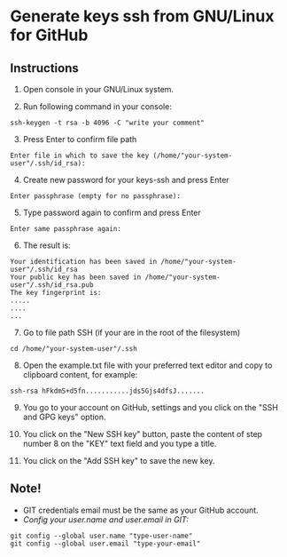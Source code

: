 # Generate keys ssh from GNU/Linux for GitHub

## Instructions

1. Open console in your GNU/Linux system.


2. Run following command in your console:

```
ssh-keygen -t rsa -b 4096 -C "write your comment"
```

3. Press Enter to confirm file path

```
Enter file in which to save the key (/home/"your-system-user"/.ssh/id_rsa):
```

4. Create new password for your keys-ssh and press Enter

```
Enter passphrase (empty for no passphrase):
```

5. Type password again to confirm and press Enter

```
Enter same passphrase again: 
```

6. The result is:

```
Your identification has been saved in /home/"your-system-user"/.ssh/id_rsa
Your public key has been saved in /home/"your-system-user"/.ssh/id_rsa.pub
The key fingerprint is:
.....
....
...
```

7. Go to file path SSH (if your are in the root of the filesystem)

```
cd /home/"your-system-user"/.ssh
```

8. Open the example.txt file with your preferred text editor and copy to clipboard content, for example:
```
ssh-rsa hFkdmS+d5fn...........jds5Gjs4dfsJ.......
```

9. You go to your account on GitHub, settings and you click on the "SSH and GPG keys" option.

10. You click on the "New SSH key" button, paste the content of step number 8 on the "KEY" text field and you type a title.

11. You click on the "Add SSH key" to save the new key.


## Note!
* GIT credentials email must be the same as your GitHub account.
* _Config your user.name and user.email in GIT:_
```
git config --global user.name "type-user-name"
git config --global user.email "type-your-email"
```
